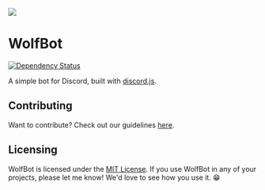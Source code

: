 ![](http://i.imgur.com/sLS6kkF.png)

# WolfBot

[![Dependency Status](https://david-dm.org/tacowolf/wolfbot.svg)](https://david-dm.org/tacowolf/wolfbot)

A simple bot for Discord, built with [discord.js](https://discord.js.org/).

## Contributing

Want to contribute? Check out our guidelines [here](contributing.md).

## Licensing

WolfBot is licensed under the [MIT License](license.md). If you use WolfBot in any of your projects, please let me know! We'd love to see how you use it. :grin:
